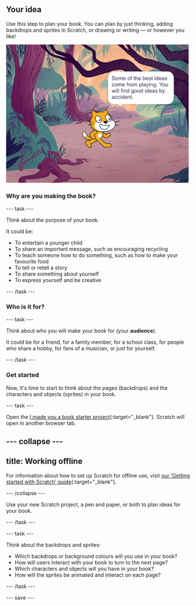 ## Your idea

Use this step to plan your book. You can plan by just thinking, adding backdrops and sprites in Scratch, or drawing or writing — or however you like!

![The Stage showing a sprite thinking, "Some of the best ideas come from playing. You will find good ideas by accident."](images/best-ideas.png)

### Why are you making the book?

--- task ---

Think about the purpose of your book.

It could be:
- To entertain a younger child
- To share an important message, such as encouraging recycling
- To teach someone how to do something, such as how to make your favourite food
- To tell or retell a story
- To share something about yourself
- To express yourself and be creative

--- /task ---

### Who is it for?

--- task ---

Think about who you will make your book for (your **audience**).

It could be for a friend, for a family member, for a school class, for people who share a hobby, for fans of a musician, or just for yourself.

--- /task ---

### Get started

Now, it's time to start to think about the pages (backdrops) and the characters and objects (sprites) in your book.

--- task ---

Open the [I made you a book starter project](https://scratch.mit.edu/projects/582223042/editor){:target="_blank"}. Scratch will open in another browser tab.

--- collapse ---
---
title: Working offline
---

For information about how to set up Scratch for offline use, visit [our 'Getting started with Scratch' guide](https://projects.raspberrypi.org/en/projects/getting-started-scratch){:target="_blank"}.

--- /collapse ---

Use your new Scratch project, a pen and paper, or both to plan ideas for your book.

--- /task ---

--- task ---

Think about the backdrops and sprites:
- Which backdrops or background colours will you use in your book?
- How will users interact with your book to turn to the next page?
- Which characters and objects will you have in your book?
- How will the sprites be animated and interact on each page?

--- /task ---

--- save ---
